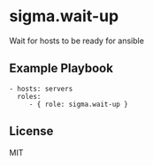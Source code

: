 sigma.wait-up
=============

Wait for hosts to be ready for ansible

Example Playbook
----------------

    - hosts: servers
      roles:
         - { role: sigma.wait-up }

License
-------

MIT

